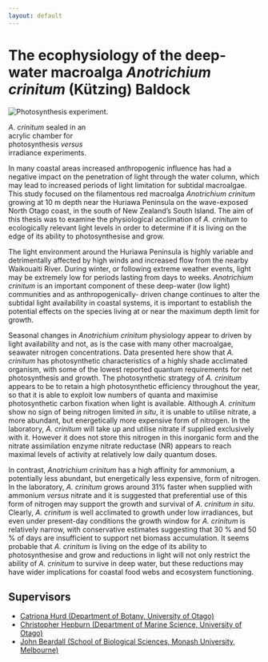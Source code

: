 ```yaml
---
layout: default
---
```


# The ecophysiology of the deep-water macroalga *Anotrichium crinitum* (Kützing) Baldock

<div class="card float-sm-right mx-2" style="max-width: 200px">
    <img class="card-img-top" src="{{ "/images/P1020780_cropped_200px.jpeg" | relative_url}}" alt="Photosynthesis experiment.">
    <div class="card-body">
        <p class="card-text text-center"><em>A. crinitum</em> sealed in an acrylic chamber for photosynthesis <em>versus</em> irradiance experiments.</p>
    </div>
</div>

In many coastal areas increased anthropogenic influence has had a negative impact on the penetration of light through the water column, which may lead to increased periods of light limitation for subtidal macroalgae. This study focused on the filamentous red macroalga *Anotrichium crinitum* growing at 10 m depth near the Huriawa Peninsula on the wave-exposed North Otago coast, in the south of New Zealand’s South Island. The aim of this thesis was to examine the physiological acclimation of *A. crinitum* to ecologically relevant light levels in order to determine if it is living on the edge of its ability to photosynthesise and grow.

The light environment around the Huriawa Peninsula is highly variable and detrimentally affected by high winds and increased flow from the nearby Waikouaiti River. During winter, or following extreme weather events, light may be extremely low for periods lasting from days to weeks. *Anotrichium crinitum* is an important component of these deep-water (low light) communities and as anthropogenically- driven change continues to alter the subtidal light availability in coastal systems, it is important to establish the potential effects on the species living at or near the maximum depth limit for growth.

Seasonal changes in *Anotrichium crinitum* physiology appear to driven by light availability and not, as is the case with many other macroalgae, seawater nitrogen concentrations. Data presented here show that *A. crinitum* has photosynthetic characteristics of a highly shade acclimated organism, with some of the lowest reported quantum requirements for net photosynthesis and growth. The photosynthetic strategy of *A. crinitum* appears to be to retain a high photosynthetic efficiency throughout the year, so that it is able to exploit low numbers of quanta and maximise photosynthetic carbon fixation when light is available. Although *A. crinitum* show no sign of being nitrogen limited *in situ*, it is unable to utilise nitrate, a more abundant, but energetically more expensive form of nitrogen. In the laboratory, *A. crinitum* will take up and utilise nitrate if supplied exclusively with it. However it does not store this nitrogen in this inorganic form and the nitrate assimilation enzyme nitrate reductase (NR) appears to reach maximal levels of activity at relatively low daily quantum doses.

In contrast, *Anotrichium crinitum* has a high affinity for ammonium, a potentially less abundant, but energetically less expensive, form of nitrogen. In the laboratory, *A. crinitum* grows around 31% faster when supplied with ammonium *versus* nitrate and it is suggested that preferential use of this form of nitrogen may support the growth and survival of *A. crinitum* *in situ*. Clearly, *A. crinitum* is well acclimated to growth under low irradiances, but even under present-day conditions the growth window for *A. crinitum* is relatively narrow, with conservative estimates suggesting that 30 % and 50 % of days are insufficient to support net biomass accumulation. It seems probable that *A. crinitum* is living on the edge of its ability to photosynthesise and grow and reductions in light will not only restrict the ability of *A. crinitum* to survive in deep water, but these reductions may have wider implications for coastal food webs and ecosystem functioning.

## Supervisors

- [Catriona Hurd (Department of Botany,  University of Otago)][CLH]
- [Christopher Hepburn (Department of Marine Science, University of Otago)][CDH]
- [John Beardall (School of Biological Sciences, Monash University, Melbourne)][JB]


[CLH]: http://www.imas.utas.edu.au/people/profiles/current-staff/h/catriona-hurd
[CDH]: http://www.otago.ac.nz/marinescience/staff/chrishepburn.html
[JB]: http://www.biolsci.monash.edu.au/staff/beardall/index.html
